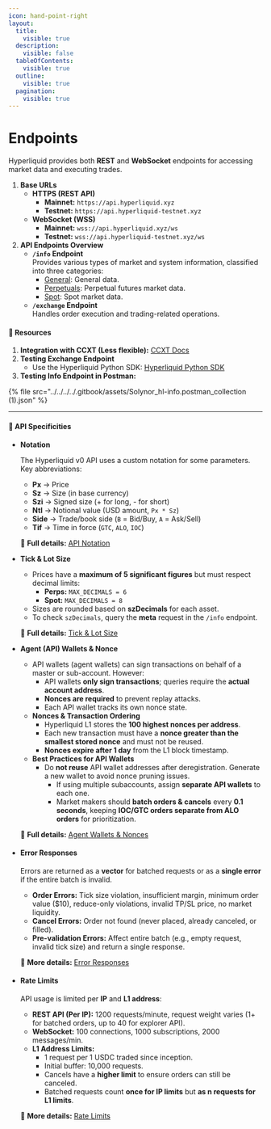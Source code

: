 ```yaml
---
icon: hand-point-right
layout:
  title:
    visible: true
  description:
    visible: false
  tableOfContents:
    visible: true
  outline:
    visible: true
  pagination:
    visible: true
---
```


# Endpoints

Hyperliquid provides both **REST** and **WebSocket** endpoints for accessing market data and executing trades.&#x20;

1. **Base URLs**
   * **HTTPS (REST API)**
     * **Mainnet:** `https://api.hyperliquid.xyz`
     * **Testnet:** `https://api.hyperliquid-testnet.xyz`
   * **WebSocket (WSS)**
     * **Mainnet:** `wss://api.hyperliquid.xyz/ws`
     * **Testnet:** `wss://api.hyperliquid-testnet.xyz/ws`
2. **API Endpoints Overview**
   * **`/info` Endpoint**\
     Provides various types of market and system information, classified into three categories:
     * [General](info/): General data.
     * [Perpetuals](info/perpetuals.md): Perpetual futures market data.
     * [Spot](info/spot.md): Spot market data.
   * **`/exchange` Endpoint**\
     Handles order execution and trading-related operations.

#### 📌 **Resources**

1. **Integration with CCXT (Less flexible):** [CCXT Docs](https://docs.ccxt.com/#/exchanges/hyperliquid)
2. **Testing Exchange Endpoint**
   * Use the Hyperliquid Python SDK: [Hyperliquid Python SDK](https://github.com/hyperliquid-dex/hyperliquid-python-sdk)
3. **Testing Info Endpoint in Postman:**

{% file src="../../../../.gitbook/assets/Solynor_hl-info.postman_collection (1).json" %}

***

#### 🔹 API Specificities

*   **Notation**

    The Hyperliquid v0 API uses a custom notation for some parameters. Key abbreviations:

    * **Px** → Price
    * **Sz** → Size (in base currency)
    * **Szi** → Signed size (+ for long, - for short)
    * **Ntl** → Notional value (USD amount, `Px * Sz`)
    * **Side** → Trade/book side (`B` = Bid/Buy, `A` = Ask/Sell)
    * **Tif** → Time in force (`GTC`, `ALO`, `IOC`)

    📌 **Full details:** [API Notation](https://hyperliquid.gitbook.io/hyperliquid-docs/for-developers/api/notation)



*   **Tick & Lot Size**

    * Prices have a **maximum of 5 significant figures** but must respect decimal limits:
      * **Perps:** `MAX_DECIMALS = 6`
      * **Spot:** `MAX_DECIMALS = 8`
    * Sizes are rounded based on **szDecimals** for each asset.
    * To check `szDecimals`, query the **meta** request in the `/info` endpoint.

    📌 **Full details:** [Tick & Lot Size](https://hyperliquid.gitbook.io/hyperliquid-docs/for-developers/api/tick-and-lot-size)



*   **Agent (API) Wallets & Nonce**

    * API wallets (agent wallets) can sign transactions on behalf of a master or sub-account. However:
      * API wallets **only sign transactions**; queries require the **actual account address**.
      * **Nonces are required** to prevent replay attacks.
      * Each API wallet tracks its own nonce state.
    * **Nonces & Transaction Ordering**
      * Hyperliquid L1 stores the **100 highest nonces per address**.
      * Each new transaction must have a **nonce greater than the smallest stored nonce** and must not be reused.
      * **Nonces expire after 1 day** from the L1 block timestamp.
    * **Best Practices for API Wallets**
      * Do **not reuse** API wallet addresses after deregistration. Generate a new wallet to avoid nonce pruning issues.
        * If using multiple subaccounts, assign **separate API wallets** to each one.
        * Market makers should **batch orders & cancels** every **0.1 seconds**, keeping **IOC/GTC orders separate from ALO orders** for prioritization.

    📌 **Full details:** [Agent Wallets & Nonces](https://hyperliquid.gitbook.io/hyperliquid-docs/for-developers/api/nonces-and-api-wallets)



*   #### **Error Responses**

    Errors are returned as a **vector** for batched requests or as a **single error** if the entire batch is invalid.

    * **Order Errors:** Tick size violation, insufficient margin, minimum order value ($10), reduce-only violations, invalid TP/SL price, no market liquidity.
    * **Cancel Errors:** Order not found (never placed, already canceled, or filled).
    * **Pre-validation Errors:** Affect entire batch (e.g., empty request, invalid tick size) and return a single response.

    📌 **More details:** [Error Responses](https://hyperliquid.gitbook.io/hyperliquid-docs/for-developers/api/error-responses)



*   #### **Rate Limits**

    API usage is limited per **IP** and **L1 address**:

    * **REST API (Per IP):** 1200 requests/minute, request weight varies (1+ for batched orders, up to 40 for explorer API).
    * **WebSocket:** 100 connections, 1000 subscriptions, 2000 messages/min.
    * **L1 Address Limits:**
      * 1 request per 1 USDC traded since inception.
      * Initial buffer: 10,000 requests.
      * Cancels have a **higher limit** to ensure orders can still be canceled.
      * Batched requests count **once for IP limits** but **as n requests for L1 limits**.

    📌 **More details:** [Rate Limits](https://hyperliquid.gitbook.io/hyperliquid-docs/for-developers/api/rate-limits)

